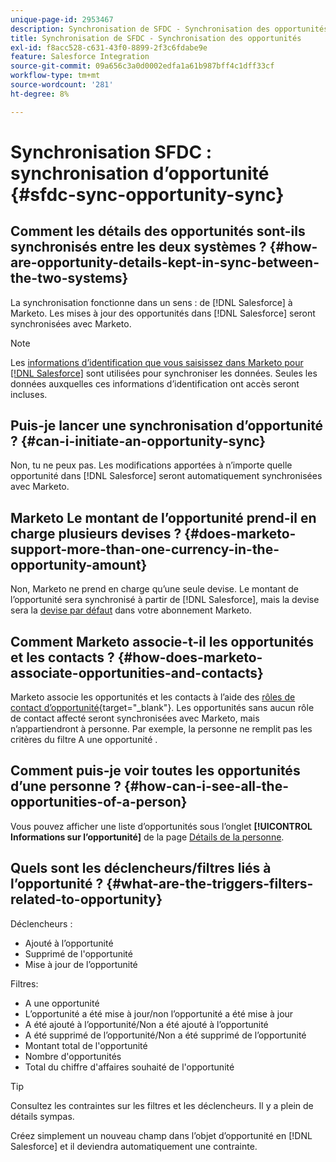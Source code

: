 ```yaml
---
unique-page-id: 2953467
description: Synchronisation de SFDC - Synchronisation des opportunités - Documents Marketo - Documentation du produit
title: Synchronisation de SFDC - Synchronisation des opportunités
exl-id: f8acc528-c631-43f0-8899-2f3c6fdabe9e
feature: Salesforce Integration
source-git-commit: 09a656c3a0d0002edfa1a61b987bff4c1dff33cf
workflow-type: tm+mt
source-wordcount: '281'
ht-degree: 8%

---
```


# Synchronisation SFDC : synchronisation d’opportunité {#sfdc-sync-opportunity-sync}

## Comment les détails des opportunités sont-ils synchronisés entre les deux systèmes ? {#how-are-opportunity-details-kept-in-sync-between-the-two-systems}

La synchronisation fonctionne dans un sens : de [!DNL Salesforce] à Marketo. Les mises à jour des opportunités dans [!DNL Salesforce] seront synchronisées avec Marketo.

>[!NOTE]
>
>Les [ informations d’identification que vous saisissez dans Marketo pour  [!DNL Salesforce]](/help/marketo/product-docs/crm-sync/salesforce-sync/setup/enterprise-unlimited-edition/step-2-of-3-create-a-salesforce-user-for-marketo-enterprise-unlimited.md) sont utilisées pour synchroniser les données. Seules les données auxquelles ces informations d’identification ont accès seront incluses.

## Puis-je lancer une synchronisation d’opportunité ? {#can-i-initiate-an-opportunity-sync}

Non, tu ne peux pas. Les modifications apportées à n’importe quelle opportunité dans [!DNL Salesforce] seront automatiquement synchronisées avec Marketo.

## Marketo Le montant de l’opportunité prend-il en charge plusieurs devises ? {#does-marketo-support-more-than-one-currency-in-the-opportunity-amount}

Non, Marketo ne prend en charge qu’une seule devise. Le montant de l’opportunité sera synchronisé à partir de [!DNL Salesforce], mais la devise sera la [ devise par défaut](/help/marketo/product-docs/administration/settings/set-default-location-settings-for-a-subscription.md#set-the-default-currency-settings-for-a-subscription) dans votre abonnement Marketo.

## Comment Marketo associe-t-il les opportunités et les contacts ? {#how-does-marketo-associate-opportunities-and-contacts}

Marketo associe les opportunités et les contacts à l’aide des [rôles de contact d’opportunité](https://help.salesforce.com/HTViewHelpDoc?id=contactroles.htm){target="_blank"}. Les opportunités sans aucun rôle de contact affecté seront synchronisées avec Marketo, mais n’appartiendront à personne. Par exemple, la personne ne remplit pas les critères du filtre A une opportunité .

## Comment puis-je voir toutes les opportunités d’une personne ? {#how-can-i-see-all-the-opportunities-of-a-person}

Vous pouvez afficher une liste d’opportunités sous l’onglet **[!UICONTROL Informations sur l’opportunité]** de la page [Détails de la personne](/help/marketo/product-docs/core-marketo-concepts/smart-lists-and-static-lists/managing-people-in-smart-lists/using-the-person-detail-page.md).

## Quels sont les déclencheurs/filtres liés à l’opportunité ? {#what-are-the-triggers-filters-related-to-opportunity}

Déclencheurs :

* Ajouté à l’opportunité
* Supprimé de l&#39;opportunité
* Mise à jour de l’opportunité

Filtres:

* A une opportunité
* L’opportunité a été mise à jour/non l’opportunité a été mise à jour
* A été ajouté à l’opportunité/Non a été ajouté à l’opportunité
* A été supprimé de l’opportunité/Non a été supprimé de l’opportunité
* Montant total de l&#39;opportunité
* Nombre d&#39;opportunités
* Total du chiffre d&#39;affaires souhaité de l&#39;opportunité

>[!TIP]
>
>Consultez les contraintes sur les filtres et les déclencheurs. Il y a plein de détails sympas.
>
>Créez simplement un nouveau champ dans l’objet d’opportunité en [!DNL Salesforce] et il deviendra automatiquement une contrainte.
